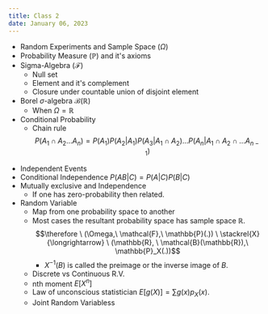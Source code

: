 ```yaml
---
title: Class 2
date: January 06, 2023
---
```


- Random Experiments and Sample Space ($\Omega$)
- Probability Measure ($\mathbb{P}$) and it's axioms
- Sigma-Algebra ($\mathcal{F}$)
  - Null set
  - Element and it's complement
  - Closure under countable union of disjoint element
- Borel $\sigma$-algebra $\mathcal{B}(\mathbb{R})$
  - When $\Omega = \mathbb{R}$
- Conditional Probability
  - Chain rule
  $$P(A_1 \cap A_2 \ldots A_n) = P(A_1) P(A_2 | A_1) P(A_3 | A_1 \cap A_2) \ldots P(A_n | A_1 \cap A_2 \cap \ldots A_{n-1})$$
<!--- Law of Total Probabcliy-->
- Independent Events
- Conditional Independence $P(AB | C) = P(A|C) P(B|C)$
- Mutually exclusive and Independence
  - If one has zero-probability then related.
- Random Variable
  - Map from one probability space to another
  - Most cases the resultant probability space has sample space $\mathbb{R}$.
  $$\therefore \ (\Omega,\ \mathcal{F},\ \mathbb{P}(.)) \ \stackrel{X}{\longrightarrow} \ (\mathbb{R}, \ \mathcal{B}(\mathbb{R}),\ \mathbb{P}_X(.))$$
    - $X^{-1} (B)$ is called the preimage or the inverse image of $B$. 
  - Discrete vs Continuous R.V.
  - nth moment $E[X^n]$
  - Law of unconscious statistician $E[g(X)] = \sum g(x) p_X(x)$.
  - Joint Random Variabless
